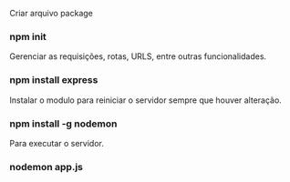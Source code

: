 

Criar arquivo package
### npm init

Gerenciar as requisições, rotas, URLS, entre outras funcionalidades.
### npm install express

Instalar o modulo para reiniciar o servidor sempre que houver alteração.
### npm install -g nodemon

Para executar o servidor.
### nodemon app.js